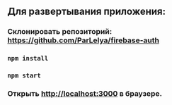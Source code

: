 ## Для развертывания приложения:

### Склонировать репозиторий: https://github.com/ParLelya/firebase-auth
### `npm install`
### `npm start`
### Открыть [http://localhost:3000](http://localhost:3000) в браузере.